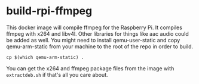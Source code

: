 # build-rpi-ffmpeg
This docker image will compile ffmpeg for the Raspberry Pi. It compiles ffmpeg with x264 and libv4l. Other libraries for things like aac audio could be added as well.
You might need to install qemu-user-static and copy qemu-arm-static from your machine to the root of the repo in order to build.

```
cp $(which qemu-arm-static) .
```

You can get the x264 and ffmpeg package files from the image with `extractdeb.sh` if that's all you care about.